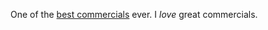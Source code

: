 One of the <a href="https://www.youtube.com/watch?v=7VQqUuW1ii0">best commercials</a> ever. I <i>love</i> great commercials. 
